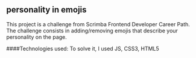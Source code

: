 ## personality in emojis
This project is a challenge from Scrimba Frontend Developer Career Path. 
The challenge consists in adding/removing emojis that describe your personality on the page. 

####Technologies used:
To solve it, I used JS, CSS3, HTML5
